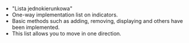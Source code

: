 <ul>
  <li>"Lista jednokierunkowa"</li>
  <li>One-way implementation list on indicators.</li>
  <li>Basic methods such as adding, removing, displaying and others have been implemented.</li>
  <li>This list allows you to move in one direction.</li>
</ul>
